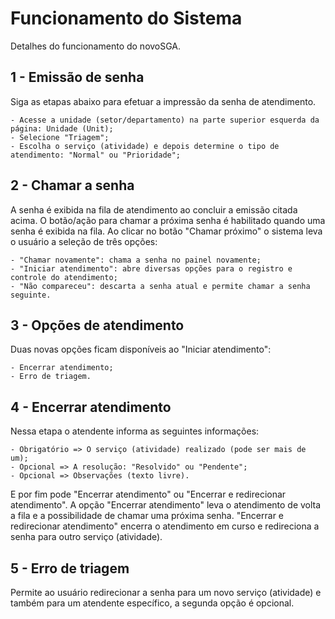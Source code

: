 # Funcionamento do Sistema
Detalhes do funcionamento do novoSGA.

## 1 - Emissão de senha
Siga as etapas abaixo para efetuar a impressão da senha de atendimento.
```
- Acesse a unidade (setor/departamento) na parte superior esquerda da página: Unidade (Unit);
- Selecione "Triagem";
- Escolha o serviço (atividade) e depois determine o tipo de atendimento: "Normal" ou "Prioridade";
```

## 2 - Chamar a senha
A senha é exibida na fila de atendimento ao concluir a emissão citada acima. O botão/ação para chamar a próxima senha é habilitado quando uma senha é exibida na fila. Ao clicar no botão "Chamar próximo" o sistema leva o usuário a seleção de três opções:
```
- "Chamar novamente": chama a senha no painel novamente;
- "Iniciar atendimento": abre diversas opções para o registro e controle do atendimento;
- "Não compareceu": descarta a senha atual e permite chamar a senha seguinte.
```

## 3 - Opções de atendimento
Duas novas opções ficam disponíveis ao "Iniciar atendimento":
```
- Encerrar atendimento;
- Erro de triagem.
```

## 4 - Encerrar atendimento
Nessa etapa o atendente informa as seguintes informações:
```
- Obrigatório => O serviço (atividade) realizado (pode ser mais de um);
- Opcional => A resolução: "Resolvido" ou "Pendente";
- Opcional => Observações (texto livre).
```
E por fim pode "Encerrar atendimento" ou "Encerrar e redirecionar atendimento". A opção "Encerrar atendimento" leva o atendimento de volta a fila e a possibilidade de chamar uma próxima senha. "Encerrar e redirecionar atendimento" encerra o atendimento em curso e redireciona a senha para outro serviço (atividade).

## 5 - Erro de triagem
Permite ao usuário redirecionar a senha para um novo serviço (atividade) e também para um atendente específico, a segunda opção é opcional.

